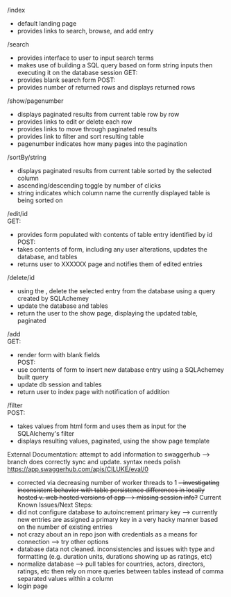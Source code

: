 /index  
- default landing page
- provides links to search, browse, and add entry

/search  
- provides interface to user to input search terms
- makes use of building a SQL query based on form string inputs then executing it on the database session
GET:   
- provides blank search form
POST:   
- provides number of returned rows and displays returned rows

/show/pagenumber  
- displays paginated results from current table row by row
- provides links to edit or delete each row
- provides links to move through paginated results
- provides link to filter and sort resulting table
- pagenumber indicates how many pages into the pagination

/sortBy/string  
- displays paginated results from current table sorted by the selected column
- ascending/descending toggle by number of clicks
- string indicates which column name the currently displayed table is being sorted on

/edit/id  
GET:  
- provides form populated with contents of table entry identified by id
POST:  
- takes contents of form, including any user alterations, updates the database, and tables
- returns user to XXXXXX page and notifies them of edited entries

/delete/id  
- using the <id>, delete the selected entry from the database using a query created by SQLAchemey
- update the database and tables
- return the user to the show page, displaying the updated table, paginated

/add  
GET:  
- render form with blank fields  
POST:  
- use contents of form to insert new database entry using a SQLAchemey built query
- update db session and tables
- return user to index page with notification of addition

/filter  
POST:  
- takes values from html form and uses them as input for the SQLAlchemy's filter
- displays resulting values, paginated, using the show page template
  
  
External Documentation:
attempt to add information to swaggerhub --> branch does correctly sync and update. syntax needs polish
https://app.swaggerhub.com/apis/CILUKE/eval/0
  
  
- corrected via decreasing number of worker threads to 1 ~~- investigating inconsistent behavior with table persistence differences in locally hosted v. web hosted versions of app --> missing session info?~~
Current Known Issues/Next Steps:  
- did not configure database to autoincrement primary key --> currently new entries are assigned a primary key in a very hacky manner based on the number of existing entries
- not crazy about an in repo json with credentials as a means for connection --> try other options
- database data not cleaned. inconsistencies and issues with type and formatting (e.g. duration units, durations showing up as ratings, etc)
- normalize database --> pull tables for countries, actors, directors, ratings, etc then rely on more queries between tables instead of comma separated values within a column
- login page